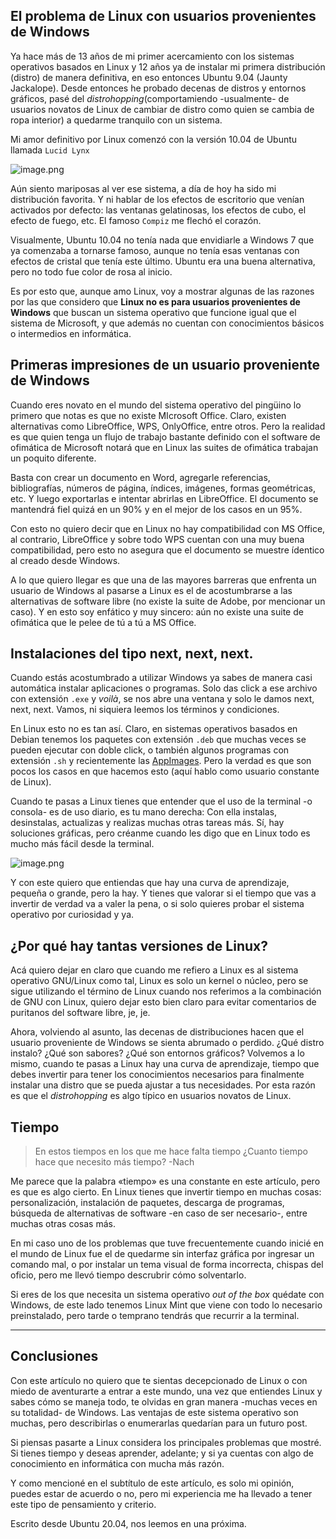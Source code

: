 ## El problema de Linux con usuarios provenientes de Windows

Ya hace más de 13 años de mi primer acercamiento con los sistemas operativos basados en Linux y 12 años ya de instalar mi primera distribución (distro) de manera definitiva, en eso entonces Ubuntu 9.04 (Jaunty Jackalope). Desde entonces he probado decenas de distros y entornos gráficos, pasé del *distrohopping*(comportamiendo -usualmente- de usuarios novatos de Linux de cambiar de distro como quien se cambia de ropa interior) a quedarme tranquilo con un sistema.

Mi amor definitivo por Linux comenzó con la versión 10.04 de Ubuntu llamada <code>Lucid Lynx</code>

![image.png](https://cdn.hashnode.com/res/hashnode/image/upload/v1613361208816/0bHNrJS2m.png)

Aún siento mariposas al ver ese sistema, a día de hoy ha sido mi distribución favorita. Y ni hablar de los efectos de escritorio que venían activados por defecto: las ventanas gelatinosas, los efectos de cubo, el efecto de fuego, etc. El famoso <code>Compiz</code> me flechó el corazón.

Visualmente, Ubuntu 10.04 no tenía nada que envidiarle a Windows 7 que ya comenzaba a tornarse famoso, aunque no tenía esas ventanas con efectos de cristal que tenía este último. Ubuntu era una buena alternativa, pero no todo fue color de rosa al inicio.

Es por esto que, aunque amo Linux, voy a mostrar algunas de las razones por las que considero que **Linux no es para usuarios provenientes de Windows** que buscan un sistema operativo que funcione igual que el sistema de Microsoft, y que además no cuentan con conocimientos básicos o intermedios en informática.

## Primeras impresiones de un usuario proveniente de Windows

Cuando eres novato en el mundo del sistema operativo del pingüino lo primero que notas es que no existe MIcrosoft Office. Claro, existen alternativas como LibreOffice, WPS, OnlyOffice, entre otros. Pero la realidad es que quien tenga un flujo de trabajo bastante definido con el software de ofimática de Microsoft notará que en Linux las suites de ofimática trabajan un poquito diferente.

Basta con crear un documento en Word, agregarle referencias, bibliografías, números de página, índices, imágenes, formas geométricas, etc. Y luego exportarlas e intentar abrirlas en LibreOffice. El documento se mantendrá fiel quizá en un 90% y en el mejor de los casos en un 95%. 

Con esto no quiero decir que en Linux no hay compatibilidad con MS Office, al contrario, LibreOffice y sobre todo WPS cuentan con una muy buena compatibilidad, pero esto no asegura que el documento se muestre ídentico al creado desde Windows.

A lo que quiero llegar es que una de las mayores barreras que enfrenta un usuario de Windows al pasarse a Linux es el de acostumbrarse a las alternativas de software libre (no existe la suite de Adobe, por mencionar un caso). Y en esto soy enfático y muy sincero: aún no existe una suite de ofimática que le pelee de tú a tú a MS Office.

## Instalaciones del tipo next, next, next.

Cuando estás acostumbrado a utilizar Windows ya sabes de manera casi automática instalar aplicaciones o programas. Solo das click a ese archivo con extensión <code>.exe</code> y *voilà*, se nos abre una ventana y solo le damos next, next, next. Vamos, ni siquiera leemos los términos y condiciones.

En Linux esto no es tan así. Claro, en sistemas operativos basados en Debian tenemos los paquetes con extensión <code>.deb</code> que muchas veces se pueden ejecutar con doble click, o también algunos programas con extensión <code>.sh</code> y recientemente las [AppImages](https://jeffcoding.com/que-es-una-appimage-como-se-instala-y-ejecuta). Pero la verdad es que son pocos los casos en que hacemos esto (aquí hablo como usuario constante de Linux).

Cuando te pasas a Linux tienes que entender que el uso de la terminal -o consola- es de uso diario, es tu mano derecha: Con ella instalas, desinstalas, actualizas y realizas muchas otras tareas más. Sí, hay soluciones gráficas, pero créanme cuando les digo que en Linux todo es mucho más fácil desde la terminal.

![image.png](https://cdn.hashnode.com/res/hashnode/image/upload/v1613363157281/WnKj3-B1l.png)

Y con este quiero que entiendas que hay una curva de aprendizaje, pequeña o grande, pero la hay. Y tienes que valorar si el tiempo que vas a invertir de verdad va a valer la pena, o si solo quieres probar el sistema operativo por curiosidad y ya.

## ¿Por qué hay tantas versiones de Linux?

Acá quiero dejar en claro que cuando me refiero a Linux es al sistema operativo GNU/Linux como tal, Linux es solo un kernel o núcleo, pero se sigue utilizando el término de Linux cuando nos referimos a la combinación de GNU con Linux, quiero dejar esto bien claro para evitar comentarios de puritanos del software libre, je, je.

Ahora, volviendo al asunto, las decenas de distribuciones hacen que el usuario proveniente de Windows se sienta abrumado o perdido. ¿Qué distro instalo? ¿Qué son sabores? ¿Qué son entornos gráficos? Volvemos a lo mismo, cuando te pasas a Linux hay una curva de aprendizaje, tiempo que debes invertir para tener los conocimientos necesarios para finalmente instalar una distro que se pueda ajustar a tus necesidades. Por esta razón es que el *distrohopping* es algo típico en usuarios novatos de Linux.

## Tiempo

> En estos tiempos en los que me hace falta tiempo
¿Cuanto tiempo hace que necesito más tiempo?
 -Nach

Me parece que la palabra «tiempo» es una constante en este artículo, pero es que es algo cierto. En Linux tienes que invertir tiempo en muchas cosas: personalización, instalación de paquetes, descarga de programas, búsqueda de alternativas de software -en caso de ser necesario-, entre muchas otras cosas más. 

En mi caso uno de los problemas que tuve frecuentemente cuando inicié en el mundo de Linux fue el de quedarme sin interfaz gráfica por ingresar un comando mal, o por instalar un tema visual de forma incorrecta, chispas del oficio, pero me llevó tiempo descrubrir cómo solventarlo.

Si eres de los que necesita un sistema operativo *out of the box* quédate con Windows, de este lado tenemos Linux Mint que viene con todo lo necesario preinstalado, pero tarde o temprano tendrás que recurrir a la terminal.

___

## Conclusiones

Con este artículo no quiero que te sientas decepcionado de Linux o con miedo de aventurarte a entrar a este mundo, una vez que entiendes Linux y sabes cómo se maneja todo, te olvidas en gran manera -muchas veces en su totalidad- de Windows. Las ventajas de este sistema operativo son muchas, pero describirlas o enumerarlas quedarían para un futuro post.

Si piensas pasarte a Linux considera los principales problemas que mostré. Si tienes tiempo y deseas aprender, adelante; y si ya cuentas con algo de conocimiento en informática con mucha más razón.

Y como mencioné en el subtítulo de este artículo, es solo mi opinión, puedes estar de acuerdo o no, pero mi experiencia me ha llevado a tener este tipo de pensamiento y criterio.

Escrito desde Ubuntu 20.04, nos leemos en una próxima.




 